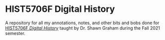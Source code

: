 # HIST5706F Digital History

A repository for all my annotations, notes, and other bits and bobs done for [HIST5706F *Digital History*](https://graddh.netlify.app/) taught by Dr. Shawn Graham during the Fall 2021 semester.
